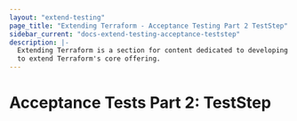 ```yaml
---
layout: "extend-testing"
page_title: "Extending Terraform - Acceptance Testing Part 2 TestStep"
sidebar_current: "docs-extend-testing-acceptance-teststep"
description: |-
  Extending Terraform is a section for content dedicated to developing Plugins
  to extend Terraform's core offering.
---
```


# Acceptance Tests Part 2: TestStep
